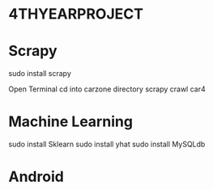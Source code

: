 4THYEARPROJECT
==============


Scrapy
==============
sudo install scrapy 

Open Terminal
cd into carzone directory
scrapy crawl car4


Machine Learning 
==============
sudo install Sklearn
sudo install yhat
sudo install MySQLdb



Android 
==============
